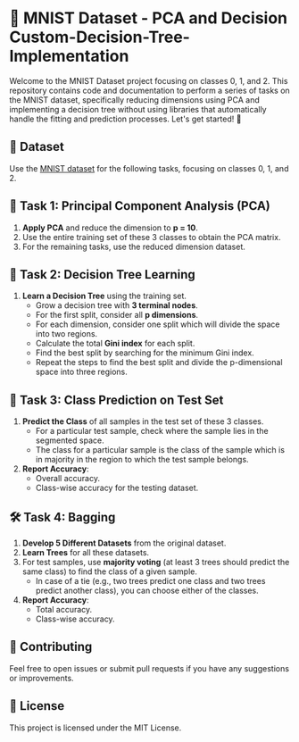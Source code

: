 # 🌳 MNIST Dataset - PCA and Decision Custom-Decision-Tree-Implementation
Welcome to the MNIST Dataset project focusing on classes 0, 1, and 2. This repository contains code and documentation to perform a series of tasks on the MNIST dataset, specifically reducing dimensions using PCA and implementing a decision tree without using libraries that automatically handle the fitting and prediction processes. Let's get started! 🚀

## 📁 Dataset

Use the [MNIST dataset](https://storage.googleapis.com/tensorflow/tf-keras-datasets/mnist.npz) for the following tasks, focusing on classes 0, 1, and 2.

## 🧩 Task 1: Principal Component Analysis (PCA)

1. **Apply PCA** and reduce the dimension to **p = 10**.
2. Use the entire training set of these 3 classes to obtain the PCA matrix.
3. For the remaining tasks, use the reduced dimension dataset.

## 🌲 Task 2: Decision Tree Learning

1. **Learn a Decision Tree** using the training set.
   - Grow a decision tree with **3 terminal nodes**.
   - For the first split, consider all **p dimensions**.
   - For each dimension, consider one split which will divide the space into two regions.
   - Calculate the total **Gini index** for each split.
   - Find the best split by searching for the minimum Gini index.
   - Repeat the steps to find the best split and divide the p-dimensional space into three regions.

## 🧪 Task 3: Class Prediction on Test Set

1. **Predict the Class** of all samples in the test set of these 3 classes.
   - For a particular test sample, check where the sample lies in the segmented space.
   - The class for a particular sample is the class of the sample which is in majority in the region to which the test sample belongs.
2. **Report Accuracy**:
   - Overall accuracy.
   - Class-wise accuracy for the testing dataset.

## 🛠️ Task 4: Bagging

1. **Develop 5 Different Datasets** from the original dataset.
2. **Learn Trees** for all these datasets.
3. For test samples, use **majority voting** (at least 3 trees should predict the same class) to find the class of a given sample.
   - In case of a tie (e.g., two trees predict one class and two trees predict another class), you can choose either of the classes.
4. **Report Accuracy**:
   - Total accuracy.
   - Class-wise accuracy.


## 🤝 Contributing
Feel free to open issues or submit pull requests if you have any suggestions or improvements.

## 📄 License
This project is licensed under the MIT License.
